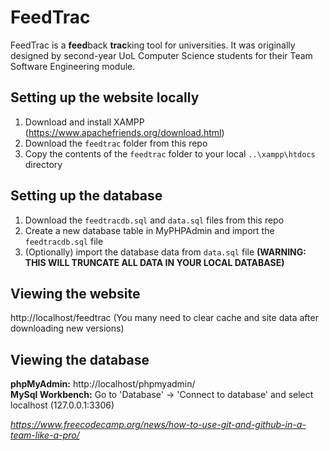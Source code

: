# FeedTrac
FeedTrac is a **feed**back **trac**king tool for universities. It was originally designed by second-year UoL Computer Science students for their Team Software Engineering module.

## Setting up the website locally
1) Download and install XAMPP (https://www.apachefriends.org/download.html)<br>
2) Download the `feedtrac` folder from this repo<br>
3) Copy the contents of the `feedtrac` folder to your local `..\xampp\htdocs` directory<br>

## Setting up the database 
1) Download the `feedtracdb.sql` and `data.sql` files from this repo<br>
2) Create a new database table in MyPHPAdmin and import the `feedtracdb.sql` file<br>
3) (Optionally) import the database data from `data.sql` file **(WARNING: THIS WILL TRUNCATE ALL DATA IN YOUR LOCAL DATABASE)**<br>

## Viewing the website
http://localhost/feedtrac (You many need to clear cache and site data after downloading new versions)

## Viewing the database
**phpMyAdmin:** http://localhost/phpmyadmin/<br>
**MySql Workbench:** Go to 'Database' -> 'Connect to database' and select localhost (127.0.0.1:3306)<br>

_https://www.freecodecamp.org/news/how-to-use-git-and-github-in-a-team-like-a-pro/_

